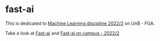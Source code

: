 # fast-ai
This is dedicated to [Machine Learning discipline 2022/2](https://gitlab.com/ensino_unb/am/2022_2/docs) on UnB - FGA.

Take a look at [Fast-ai](https://github.com/fastai/course22) and [Fast-ai on campus - 2022/2](https://github.com/fabraz/fastaiOnCampus)

